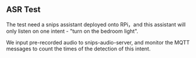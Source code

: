 
## ASR Test

The test need a snips assistant deployed onto RPi，and this assistant will only listen on one intent - "turn on the bedroom light".

We input pre-recorded audio to snips-audio-server, and monitor the MQTT messages to count the times of the detection of this intent.


